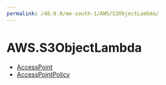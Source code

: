 ```yaml
---
permalink: /48.0.0/me-south-1/AWS/S3ObjectLambda/
---
```


# AWS.S3ObjectLambda



* [AccessPoint](AccessPoint.md)
* [AccessPointPolicy](AccessPointPolicy.md)